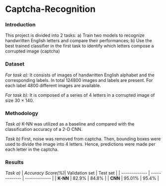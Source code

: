 # Captcha-Recognition

### Introduction 
This project is divided into 2 tasks: 
a) Train two models to recognize handwritten English letters and compare their performances;
b) Use the best trained classifier in the first task to identify which letters compose a corrupted image (captcha)

### Dataset

*For task a):*
It consists of images of handwritten English alphabet and the corresponding labels. In total 124800 images and labels are present. 
For each label 4800 different images are available.

*For task b):* 
It is composed of a series of 4 letters in a corrupted image of size 30 × 140.

### Methodology

*Task a)*
K-NN was utilized as a baseline and compared with the classification accuracy of a 2-D CNN.

*Task b)*
First, noise was removed from captcha. Then, bounding boxes were used to divide the image into 4 letters. 
Hence, predictions were made per each letter in the captcha. 

### Results 

*Task a)*
| *Accuracy Score(%)*| Validation set  | Test set |
| ------------- | ------------- | ------------- |
| **K-NN**  | 82.9% | 84.8%  |
| **CNN** | 95.01% | 95.4%  |

